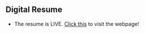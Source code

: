 ## Digital Resume

- The resume is LIVE. [Click this](https://eritaakash.github.io/resume.github.io/) to visit the webpage!
